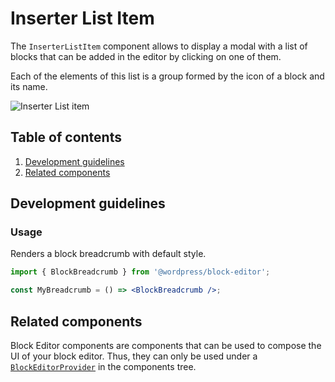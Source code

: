 # Inserter List Item

The `InserterListItem` component allows to display a modal with a list of blocks that can be added in the editor by clicking on one of them.

Each of the elements of this list is a group formed by the icon of a block and its name.

![Inserter List item](https://make.wordpress.org/core/files/2020/08/gutenberg-button-block-breadcrumb.png)


## Table of contents

1. [Development guidelines](#development-guidelines)
2. [Related components](#related-components)


## Development guidelines

### Usage

Renders a block breadcrumb with default style.

```jsx
import { BlockBreadcrumb } from '@wordpress/block-editor';

const MyBreadcrumb = () => <BlockBreadcrumb />;
```

## Related components

Block Editor components are components that can be used to compose the UI of your block editor. Thus, they can only be used under a [`BlockEditorProvider`](https://github.com/WordPress/gutenberg/blob/master/packages/block-editor/src/components/provider/README.md) in the components tree. 
